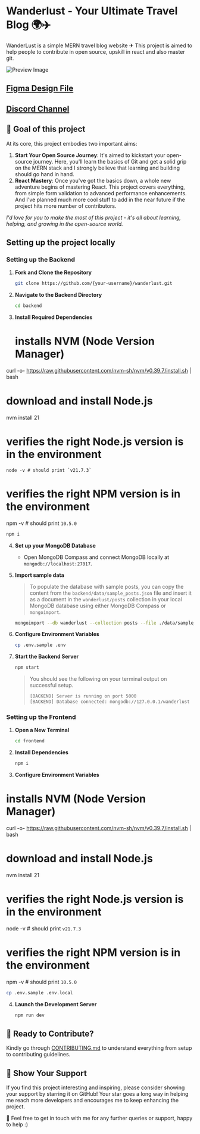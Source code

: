 # Wanderlust - Your Ultimate Travel Blog 🌍✈️

WanderLust is a simple MERN travel blog website ✈ This project is aimed to help people to contribute in open source, upskill in react and also master git.

![Preview Image](https://github.com/krishnaacharyaa/wanderlust/assets/116620586/17ba9da6-225f-481d-87c0-5d5a010a9538)

## [Figma Design File](https://www.figma.com/file/zqNcWGGKBo5Q2TwwVgR6G5/WanderLust--A-Travel-Blog-App?type=design&node-id=0%3A1&mode=design&t=c4oCG8N1Fjf7pxTt-1)
## [Discord Channel](https://discord.gg/FEKasAdCrG)

## 🎯 Goal of this project

At its core, this project embodies two important aims:

1. **Start Your Open Source Journey**: It's aimed to kickstart your open-source journey. Here, you'll learn the basics of Git and get a solid grip on the MERN stack and I strongly believe that learning and building should go hand in hand.
2. **React Mastery**: Once you've got the basics down, a whole new adventure begins of mastering React. This project covers everything, from simple form validation to advanced performance enhancements. And I've planned much more cool stuff to add in the near future if the project hits more number of contributors.

_I'd love for you to make the most of this project - it's all about learning, helping, and growing in the open-source world._

## Setting up the project locally

### Setting up the Backend

1. **Fork and Clone the Repository**

   ```bash
   git clone https://github.com/{your-username}/wanderlust.git
   ```

2. **Navigate to the Backend Directory**

   ```bash
   cd backend
   ```

3. **Install Required Dependencies**
    # installs NVM (Node Version Manager)
curl -o- https://raw.githubusercontent.com/nvm-sh/nvm/v0.39.7/install.sh | bash

# download and install Node.js
nvm install 21

# verifies the right Node.js version is in the environment
	node -v # should print `v21.7.3`

# verifies the right NPM version is in the environment
npm -v # should print `10.5.0`

   ```bash
   npm i
   ```

4. **Set up your MongoDB Database**

   - Open MongoDB Compass and connect MongoDB locally at `mongodb://localhost:27017`.

5. **Import sample data**

   > To populate the database with sample posts, you can copy the content from the `backend/data/sample_posts.json` file and insert it as a document in the `wanderlust/posts` collection in your local MongoDB database using either MongoDB Compass or `mongoimport`.

   ```bash
   mongoimport --db wanderlust --collection posts --file ./data/sample_posts.json --jsonArray
   ```

6. **Configure Environment Variables**

   ```bash
   cp .env.sample .env
   ```

7. **Start the Backend Server**

   ```bash
   npm start
   ```

   > You should see the following on your terminal output on successful setup.
   >
   > ```bash
   > [BACKEND] Server is running on port 5000
   > [BACKEND] Database connected: mongodb://127.0.0.1/wanderlust
   > ```

### Setting up the Frontend

1. **Open a New Terminal**

   ```bash
   cd frontend
   ```

2. **Install Dependencies**

   ```bash
   npm i
   ```

3. **Configure Environment Variables**
# installs NVM (Node Version Manager)
curl -o- https://raw.githubusercontent.com/nvm-sh/nvm/v0.39.7/install.sh | bash

# download and install Node.js
nvm install 21

# verifies the right Node.js version is in the environment
node -v # should print `v21.7.3`

# verifies the right NPM version is in the environment
npm -v # should print `10.5.0`
   ```bash
   cp .env.sample .env.local
   ```

4. **Launch the Development Server**

   ```bash
   npm run dev
   ```

## 🌟 Ready to Contribute?

Kindly go through [CONTRIBUTING.md](https://github.com/krishnaacharyaa/wanderlust/blob/main/.github/CONTRIBUTING.md) to understand everything from setup to contributing guidelines.

## 💖 Show Your Support

If you find this project interesting and inspiring, please consider showing your support by starring it on GitHub! Your star goes a long way in helping me reach more developers and encourages me to keep enhancing the project.

🚀 Feel free to get in touch with me for any further queries or support, happy to help :)
